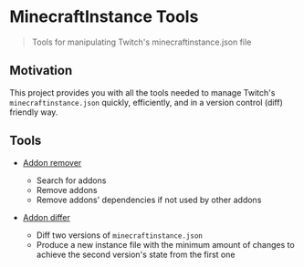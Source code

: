 # MinecraftInstance Tools
> Tools for manipulating Twitch's minecraftinstance.json file

## Motivation
This project provides you with all the tools needed to manage Twitch's `minecraftinstance.json` quickly, efficiently, and in a version control (diff) friendly way.

## Tools
- [Addon remover](remover.py)
  - Search for addons
  - Remove addons
  - Remove addons' dependencies if not used by other addons

- [Addon differ](differ.py)
  - Diff two versions of `minecraftinstance.json`
  - Produce a new instance file with the minimum amount of changes to achieve the second version's state from the first one
